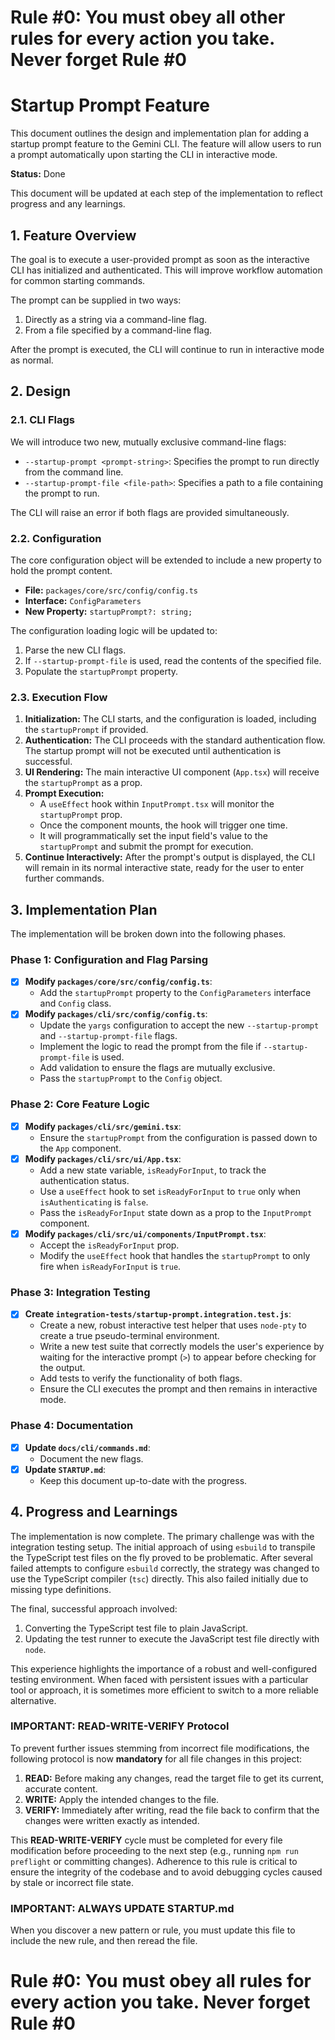 # Rule #0: You must obey all other rules for every action you take. Never forget Rule #0

# Startup Prompt Feature

This document outlines the design and implementation plan for adding a startup prompt feature to the Gemini CLI. The feature will allow users to run a prompt automatically upon starting the CLI in interactive mode.

**Status:** Done

This document will be updated at each step of the implementation to reflect progress and any learnings.

## 1. Feature Overview

The goal is to execute a user-provided prompt as soon as the interactive CLI has initialized and authenticated. This will improve workflow automation for common starting commands.

The prompt can be supplied in two ways:

1.  Directly as a string via a command-line flag.
2.  From a file specified by a command-line flag.

After the prompt is executed, the CLI will continue to run in interactive mode as normal.

## 2. Design

### 2.1. CLI Flags

We will introduce two new, mutually exclusive command-line flags:

- `--startup-prompt <prompt-string>`: Specifies the prompt to run directly from the command line.
- `--startup-prompt-file <file-path>`: Specifies a path to a file containing the prompt to run.

The CLI will raise an error if both flags are provided simultaneously.

### 2.2. Configuration

The core configuration object will be extended to include a new property to hold the prompt content.

- **File:** `packages/core/src/config/config.ts`
- **Interface:** `ConfigParameters`
- **New Property:** `startupPrompt?: string;`

The configuration loading logic will be updated to:

1.  Parse the new CLI flags.
2.  If `--startup-prompt-file` is used, read the contents of the specified file.
3.  Populate the `startupPrompt` property.

### 2.3. Execution Flow

1.  **Initialization:** The CLI starts, and the configuration is loaded, including the `startupPrompt` if provided.
2.  **Authentication:** The CLI proceeds with the standard authentication flow. The startup prompt will not be executed until authentication is successful.
3.  **UI Rendering:** The main interactive UI component (`App.tsx`) will receive the `startupPrompt` as a prop.
4.  **Prompt Execution:**
    - A `useEffect` hook within `InputPrompt.tsx` will monitor the `startupPrompt` prop.
    - Once the component mounts, the hook will trigger one time.
    - It will programmatically set the input field's value to the `startupPrompt` and submit the prompt for execution.
5.  **Continue Interactively:** After the prompt's output is displayed, the CLI will remain in its normal interactive state, ready for the user to enter further commands.

## 3. Implementation Plan

The implementation will be broken down into the following phases.

### Phase 1: Configuration and Flag Parsing

- [x] **Modify `packages/core/src/config/config.ts`**:
  - Add the `startupPrompt` property to the `ConfigParameters` interface and `Config` class.
- [x] **Modify `packages/cli/src/config/config.ts`**:
  - Update the `yargs` configuration to accept the new `--startup-prompt` and `--startup-prompt-file` flags.
  - Implement the logic to read the prompt from the file if `--startup-prompt-file` is used.
  - Add validation to ensure the flags are mutually exclusive.
  - Pass the `startupPrompt` to the `Config` object.

### Phase 2: Core Feature Logic

- [x] **Modify `packages/cli/src/gemini.tsx`**:
  - Ensure the `startupPrompt` from the configuration is passed down to the `App` component.
- [x] **Modify `packages/cli/src/ui/App.tsx`**:
  - Add a new state variable, `isReadyForInput`, to track the authentication status.
  - Use a `useEffect` hook to set `isReadyForInput` to `true` only when `isAuthenticating` is `false`.
  - Pass the `isReadyForInput` state down as a prop to the `InputPrompt` component.
- [x] **Modify `packages/cli/src/ui/components/InputPrompt.tsx`**:
  - Accept the `isReadyForInput` prop.
  - Modify the `useEffect` hook that handles the `startupPrompt` to only fire when `isReadyForInput` is `true`.

### Phase 3: Integration Testing

- [x] **Create `integration-tests/startup-prompt.integration.test.js`**:
  - Create a new, robust interactive test helper that uses `node-pty` to create a true pseudo-terminal environment.
  - Write a new test suite that correctly models the user's experience by waiting for the interactive prompt (`>`) to appear before checking for the output.
  - Add tests to verify the functionality of both flags.
  - Ensure the CLI executes the prompt and then remains in interactive mode.

### Phase 4: Documentation

- [x] **Update `docs/cli/commands.md`**:
  - Document the new flags.
- [x] **Update `STARTUP.md`**:
  - Keep this document up-to-date with the progress.

## 4. Progress and Learnings

The implementation is now complete. The primary challenge was with the integration testing setup. The initial approach of using `esbuild` to transpile the TypeScript test files on the fly proved to be problematic. After several failed attempts to configure `esbuild` correctly, the strategy was changed to use the TypeScript compiler (`tsc`) directly. This also failed initially due to missing type definitions.

The final, successful approach involved:

1. Converting the TypeScript test file to plain JavaScript.
2. Updating the test runner to execute the JavaScript test file directly with `node`.

This experience highlights the importance of a robust and well-configured testing environment. When faced with persistent issues with a particular tool or approach, it is sometimes more efficient to switch to a more reliable alternative.

### IMPORTANT: READ-WRITE-VERIFY Protocol

To prevent further issues stemming from incorrect file modifications, the following protocol is now **mandatory** for all file changes in this project:

1.  **READ:** Before making any changes, read the target file to get its current, accurate content.
2.  **WRITE:** Apply the intended changes to the file.
3.  **VERIFY:** Immediately after writing, read the file back to confirm that the changes were written exactly as intended.

This **READ-WRITE-VERIFY** cycle must be completed for every file modification before proceeding to the next step (e.g., running `npm run preflight` or committing changes). Adherence to this rule is critical to ensure the integrity of the codebase and to avoid debugging cycles caused by stale or incorrect file state.

### IMPORTANT: ALWAYS UPDATE STARTUP.md

When you discover a new pattern or rule, you must update this file to include the new rule, and then reread the file.

# Rule #0: You must obey all rules for every action you take. Never forget Rule #0
